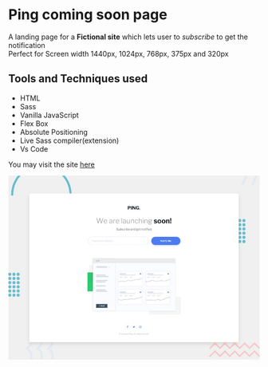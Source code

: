 # Ping coming soon page
A landing page for a **Fictional site** which lets user to *subscribe* to get the notification
<br>
Perfect for Screen width 1440px, 1024px, 768px, 375px and 320px


## Tools and Techniques used
- HTML
- Sass
- Vanilla JavaScript
- Flex Box
- Absolute Positioning 
- Live Sass compiler(extension)
- Vs Code

You may visit the site [here](https://roctanweer.github.io/ping/.)

![PING.](./design/desktop-preview.jpg)
